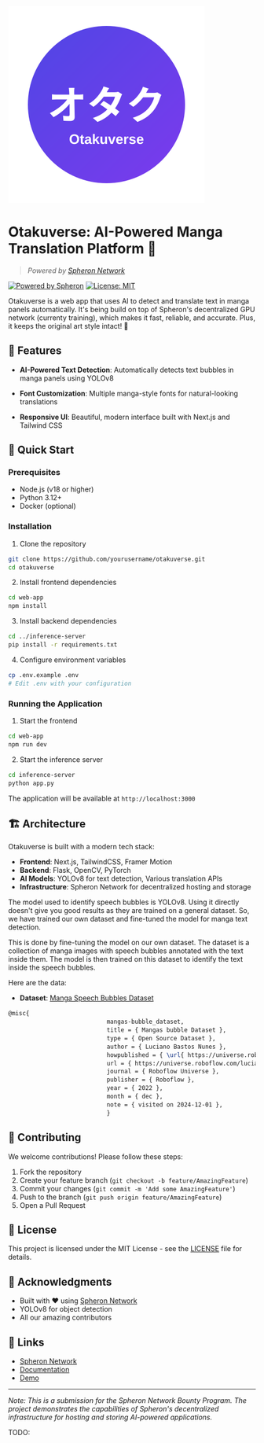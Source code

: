 ![Otakuverse Logo](assets/logo.svg)

# Otakuverse: AI-Powered Manga Translation Platform 🎯
> *Powered by [Spheron Network](https://spheron.network)*

[![Powered by Spheron](/otakuverse/web-app/public/spheron.svg)](https://spheron.network)
[![License: MIT](https://img.shields.io/badge/License-MIT-yellow.svg)](https://opensource.org/licenses/MIT)

Otakuverse is a web app that uses AI to detect and translate text in manga panels automatically. It's being build on top of Spheron's decentralized GPU network (currenty training), which makes it fast, reliable, and accurate. Plus, it keeps the original art style intact! 🎉

## 🌟 Features

- **AI-Powered Text Detection**: Automatically detects text bubbles in manga panels using YOLOv8

- **Font Customization**: Multiple manga-style fonts for natural-looking translations
- **Responsive UI**: Beautiful, modern interface built with Next.js and Tailwind CSS


## 🚀 Quick Start

### Prerequisites
- Node.js (v18 or higher)
- Python 3.12+
- Docker (optional)

### Installation

1. Clone the repository
```bash
git clone https://github.com/yourusername/otakuverse.git
cd otakuverse
```

2. Install frontend dependencies
```bash
cd web-app
npm install
```

3. Install backend dependencies
```bash
cd ../inference-server
pip install -r requirements.txt
```

4. Configure environment variables
```bash
cp .env.example .env
# Edit .env with your configuration
```

### Running the Application

1. Start the frontend
```bash
cd web-app
npm run dev
```

2. Start the inference server
```bash
cd inference-server
python app.py
```

The application will be available at `http://localhost:3000`

## 🏗️ Architecture

Otakuverse is built with a modern tech stack:

- **Frontend**: Next.js, TailwindCSS, Framer Motion
- **Backend**: Flask, OpenCV, PyTorch
- **AI Models**: YOLOv8 for text detection, Various translation APIs
- **Infrastructure**: Spheron Network for decentralized hosting and storage


The model used to identify speech bubbles is YOLOv8. Using it directly doesn't give you good results as they are trained on a general dataset. So, we have trained our own dataset and fine-tuned the model for manga text detection.

This is done by fine-tuning the model on our own dataset. The dataset is a collection of manga images with speech bubbles annotated with the text inside them. The model is then trained on this dataset to identify the text inside the speech bubbles.

Here are the data:

- **Dataset**: [Manga Speech Bubbles Dataset](https://universe.roboflow.com/luciano-bastos-nunes/mangas-bubble/dataset/16)

```latex
@misc{
                            mangas-bubble_dataset,
                            title = { Mangas bubble Dataset },
                            type = { Open Source Dataset },
                            author = { Luciano Bastos Nunes },
                            howpublished = { \url{ https://universe.roboflow.com/luciano-bastos-nunes/mangas-bubble } },
                            url = { https://universe.roboflow.com/luciano-bastos-nunes/mangas-bubble },
                            journal = { Roboflow Universe },
                            publisher = { Roboflow },
                            year = { 2022 },
                            month = { dec },
                            note = { visited on 2024-12-01 },
                            }
```

## 🤝 Contributing

We welcome contributions! Please follow these steps:

1. Fork the repository
2. Create your feature branch (`git checkout -b feature/AmazingFeature`)
3. Commit your changes (`git commit -m 'Add some AmazingFeature'`)
4. Push to the branch (`git push origin feature/AmazingFeature`)
5. Open a Pull Request

## 📝 License

This project is licensed under the MIT License - see the [LICENSE](LICENSE) file for details.

## 🙏 Acknowledgments

- Built with ❤️ using [Spheron Network](https://spheron.network)
- YOLOv8 for object detection
- All our amazing contributors

## 🔗 Links

- [Spheron Network](https://spheron.network)
- [Documentation](docs/README.md)
- [Demo](https://otakuverse.demo.spheron.network)

---
*Note: This is a submission for the Spheron Network Bounty Program. The project demonstrates the capabilities of Spheron's decentralized infrastructure for hosting and storing AI-powered applications.*


TODO:
